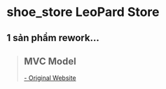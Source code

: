 # shoe_store LeoPard Store
## 1 sản phẩm rework...

> ## MVC Model
>
> [- Original Website](https://uakp98.github.io/shoe_store/)